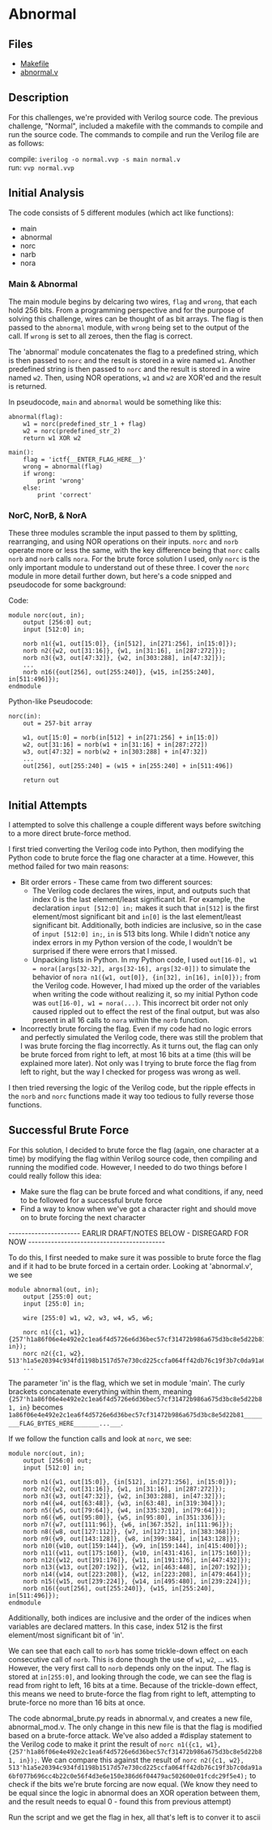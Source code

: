# Abnormal

## Files
 - [Makefile](./Makefile)
 - [abnormal.v](./abnormal.v)

## Description
For this challenges, we're provided with Verilog source code. The previous challenge, "Normal", included a makefile with the commands to compile and run the source code. The commands to compile and run the Verilog file are as follows:

compile: `iverilog -o normal.vvp -s main normal.v`  
run: `vvp normal.vvp`

## Initial Analysis
The code consists of 5 different modules (which act like functions):
  - main
  - abnormal
  - norc
  - narb
  - nora

### Main & Abnormal
The main module begins by delcaring two wires, `flag` and `wrong`, that each hold 256 bits. From a programming perspective and for the purpose of solving this challenge, wires can be thought of as bit arrays. The flag is then passed to the `abnormal` module, with `wrong` being set to the output of the call. If `wrong` is set to all zeroes, then the flag is correct.

The 'abnormal' module concatenates the flag to a predefined string, which is then passed to `norc` and the result is stored in a wire named `w1`. Another predefined string is then passed to `norc` and the result is stored in a wire named `w2`. Then, using NOR operations, `w1` and `w2` are XOR'ed and the result is returned.

In pseudocode, `main` and `abnormal` would be something like this:
```
abnormal(flag):
    w1 = norc(predefined_str_1 + flag)
    w2 = norc(predefined_str_2)
    return w1 XOR w2

main():
    flag = 'ictf{__ENTER_FLAG_HERE__}'
    wrong = abnormal(flag)
    if wrong:
        print 'wrong'
    else:
        print 'correct'
```

### NorC, NorB, & NorA
These three modules scramble the input passed to them by splitting, rearranging, and using NOR operations on their inputs. `norc` and `norb` operate more or less the same, with the key difference being that `norc` calls `norb` and `norb` calls `nora`. For the brute force solution I used, only `norc` is the only important module to understand out of these three. I cover the `norc` module in more detail further down, but here's a code snipped and pseudocode for some background:

Code:
```
module norc(out, in);
    output [256:0] out;
    input [512:0] in;

    norb n1({w1, out[15:0]}, {in[512], in[271:256], in[15:0]});
    norb n2({w2, out[31:16]}, {w1, in[31:16], in[287:272]});
    norb n3({w3, out[47:32]}, {w2, in[303:288], in[47:32]});
    ...
    norb n16({out[256], out[255:240]}, {w15, in[255:240], in[511:496]});
endmodule
```

Python-like Pseudocode:
```
norc(in):
    out = 257-bit array
    
    w1, out[15:0] = norb(in[512] + in[271:256] + in[15:0])
    w2, out[31:16] = norb(w1 + in[31:16] + in[287:272])
    w3, out[47:32] = norb(w2 + in[303:288] + in[47:32])
    ...
    out[256], out[255:240] = (w15 + in[255:240] + in[511:496])
    
    return out
```

## Initial Attempts
I attempted to solve this challenge a couple different ways before switching to a more direct brute-force method.

I first tried converting the Verilog code into Python, then modifying the Python code to brute force the flag one character at a time. However, this method failed for two main reasons:
  - Bit order errors - These came from two different sources:  
    - The Verilog code declares the wires, input, and outputs such that index 0 is the last element/least significant bit. For example, the declaration `input [512:0] in;` makes it such that `in[512]` is the first element/most significant bit and `in[0]` is the last element/least significant bit. Additionally, both indicies are inclusive, so in the case of `input [512:0] in;`, `in` is 513 bits long. While I didn't notice any index errors in my Python version of the code, I wouldn't be surprised if there were errors that I missed.
    - Unpacking lists in Python. In my Python code, I used `out[16-0], w1 = nora([args[32-32], args[32-16], args[32-0]])` to simulate the behavior of `nora n1({w1, out[0]}, {in[32], in[16], in[0]});` from the Verilog code. However, I had mixed up the order of the variables when writing the code without realizing it, so my initial Python code was `out[16-0], w1 = nora(...)`. This incorrect bit order not only caused rippled out to effect the rest of the final output, but was also present in all 16 calls to `nora` within the `norb` function.
  - Incorrectly brute forcing the flag. Even if my code had no logic errors and perfectly simulated the Verilog code, there was still the problem that I was brute forcing the flag incorrectly. As it turns out, the flag can only be brute forced from right to left, at most 16 bits at a time (this will be explained more later). Not only was I trying to brute force the flag from left to right, but the way I checked for progess was wrong as well.

I then tried reversing the logic of the Verilog code, but the ripple effects in the `norb` and `norc` functions made it way too tedious to fully reverse those functions.

## Successful Brute Force
For this solution, I decided to brute force the flag (again, one character at a time) by modifying the flag within Verilog source code, then compiling and running the modified code. However, I needed to do two things before I could really follow this idea:
  - Make sure the flag can be brute forced and what conditions, if any, need to be followed for a successful brute force
  - Find a way to know when we've got a character right and should move on to brute forcing the next character

---------------------- EARLIR DRAFT/NOTES BELOW - DISREGARD FOR NOW ------------------------------------------

To do this, I first needed to make sure it was possible to brute force the flag and if it had to be brute forced in a certain order. Looking at 'abnormal.v', we see

```
module abnormal(out, in);
    output [255:0] out;
    input [255:0] in;

    wire [255:0] w1, w2, w3, w4, w5, w6;

    norc n1({c1, w1}, {257'h1a86f06e4e492e2c1ea6f4d5726e6d36bec57cf31472b986a675d3bc8e5d22b81, in});
	norc n2({c1, w2}, 513'h1a5e20394c934fd1198b1517d57e730cd225ccfa064ff42db76c19f3b7c0da91a6bf077b696cc4b22c0e56f4d3e6e150e386d6f04479ac502600e01fcdc29f5e4);
	...
```

The parameter 'in' is the flag, which we set in module 'main'. The curly brackets concatenate everything within them, meaning `{257'h1a86f06e4e492e2c1ea6f4d5726e6d36bec57cf31472b986a675d3bc8e5d22b81, in}` becomes `1a86f06e4e492e2c1ea6f4d5726e6d36bec57cf31472b986a675d3bc8e5d22b81________FLAG_BYTES_HERE_______...___`.

If we follow the function calls and look at `norc`, we see:
```
module norc(out, in);
    output [256:0] out;
    input [512:0] in;

    norb n1({w1, out[15:0]}, {in[512], in[271:256], in[15:0]});
    norb n2({w2, out[31:16]}, {w1, in[31:16], in[287:272]});
    norb n3({w3, out[47:32]}, {w2, in[303:288], in[47:32]});
    norb n4({w4, out[63:48]}, {w3, in[63:48], in[319:304]});
    norb n5({w5, out[79:64]}, {w4, in[335:320], in[79:64]});
    norb n6({w6, out[95:80]}, {w5, in[95:80], in[351:336]});
    norb n7({w7, out[111:96]}, {w6, in[367:352], in[111:96]});
    norb n8({w8, out[127:112]}, {w7, in[127:112], in[383:368]});
    norb n9({w9, out[143:128]}, {w8, in[399:384], in[143:128]});
    norb n10({w10, out[159:144]}, {w9, in[159:144], in[415:400]});
    norb n11({w11, out[175:160]}, {w10, in[431:416], in[175:160]});
    norb n12({w12, out[191:176]}, {w11, in[191:176], in[447:432]});
    norb n13({w13, out[207:192]}, {w12, in[463:448], in[207:192]});
    norb n14({w14, out[223:208]}, {w12, in[223:208], in[479:464]});
    norb n15({w15, out[239:224]}, {w14, in[495:480], in[239:224]});
    norb n16({out[256], out[255:240]}, {w15, in[255:240], in[511:496]});
endmodule
```
Additionally, both indices are inclusive and the order of the indices when variables are declared matters. In this case, index 512 is the first element/most significant bit of 'in'.

We can see that each call to `norb` has some trickle-down effect on each consecutive call of `norb`. This is done though the use of `w1`, `w2`, ... `w15`. However, the very first call to `norb` depends only on the input. The flag is stored at `in[255:0]`, and looking through the code, we can see the flag is read from right to left, 16 bits at a time. Because of the trickle-down effect, this means we need to brute-force the flag from right to left, attempting to brute-force no more than 16 bits at once.

The code abnormal_brute.py reads in abnormal.v, and creates a new file, abnormal_mod.v. The only change in this new file is that the flag is modified based on a brute-force attack. We've also added a #display statement to the Verilog code to make it print the result of `norc n1({c1, w1}, {257'h1a86f06e4e492e2c1ea6f4d5726e6d36bec57cf31472b986a675d3bc8e5d22b81, in});`. We can compare this against the result of `norc n2({c1, w2}, 513'h1a5e20394c934fd1198b1517d57e730cd225ccfa064ff42db76c19f3b7c0da91a6bf077b696cc4b22c0e56f4d3e6e150e386d6f04479ac502600e01fcdc29f5e4);` to check if the bits we're brute forcing are now equal. (We know they need to be equal since the logic in abnormal does an XOR operation between them, and the result needs to equal 0 - found this from previous attempt)

Run the script and we get the flag in hex, all that's left is to conver it to ascii
